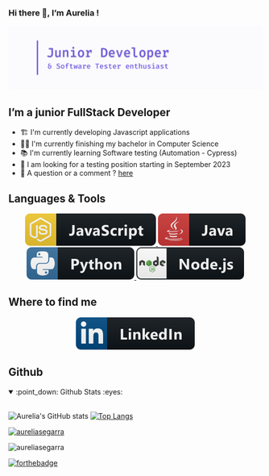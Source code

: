 ### Hi there 👋, I’m Aurelia !

![Cover](https://github.com/aureliasegarra/aureliasegarra/blob/main/banner3.png)

## I’m a junior FullStack Developer

* :building_construction:   I'm currently developing Javascript applications 
* :woman_student:   I'm currently finishing my bachelor in Computer Science 
* :books:    I'm currently learning Software testing (Automation - Cypress)
* :briefcase:   I am looking for a testing position starting in September 2023 
* :speech_balloon:    A question or a comment ? <a href="mailto:aureliasegarra@protonmail.com">here</a>


## Languages & Tools 
<p align="center">
  <a href="#">
    <img src="https://raw.githubusercontent.com/MikeCodesDotNET/ColoredBadges/4a38660afb7be89a6032218589b4454a1285c7f8/svg/dev/languages/js.svg" alt="example badge" style="vertical-align:top margin:6px 10px">
</a> 
 <a href="#">
    <img src="https://github.com/MikeCodesDotNET/ColoredBadges/raw/master/svg/dev/languages/java.svg" alt="example badge" style="vertical-align:top margin:6px 10px">
</a> 
 <a href="#">
    <img src="https://raw.githubusercontent.com/MikeCodesDotNET/ColoredBadges/4a38660afb7be89a6032218589b4454a1285c7f8/svg/dev/languages/python.svg" alt="example badge" style="vertical-align:top margin:6px 10px">
</a> 
<a href="#">
    <img src="https://raw.githubusercontent.com/MikeCodesDotNET/ColoredBadges/4a38660afb7be89a6032218589b4454a1285c7f8/svg/dev/frameworks/nodejs.svg" alt="example badge" style="vertical-align:top margin:6px 10px">
</a> 
 
</p>
 
 

##  Where to find me  

<p align="center">
 
  <a href="https://www.linkedin.com/in/aureliasegarra/">
    <img src="https://raw.githubusercontent.com/MikeCodesDotNET/ColoredBadges/4a38660afb7be89a6032218589b4454a1285c7f8/svg/social/linkedin.svg" alt="example badge" style="vertical-align:top margin:6px 10px">
</a>   
</p>



## Github 
<details open>
  <summary>:point_down: Github Stats :eyes: </summary></br>
  
![Aurelia's GitHub stats](https://github-readme-stats.vercel.app/api?username=aureliasegarra&theme=tokyonight&show_icons=true&hide=contribs)  [![Top Langs](https://github-readme-stats.vercel.app/api/top-langs/?username=aureliasegarra&theme=tokyonight&layout=compact)](https://github.com/aureliasegarra/github-readme-stats)
</details>

<p align="left"> <a href="https://github.com/ryo-ma/github-profile-trophy"><img src="https://github-profile-trophy.vercel.app/?username=aureliasegarra" alt="aureliasegarra" /></a> </p>

<p align="left"> <img src="https://komarev.com/ghpvc/?username=aureliasegarra&label=Profile%20views&color=0e75b6&style=flat" alt="aureliasegarra" /> </p>

[![forthebadge](https://forthebadge.com/images/badges/built-with-love.svg)](https://forthebadge.com)












